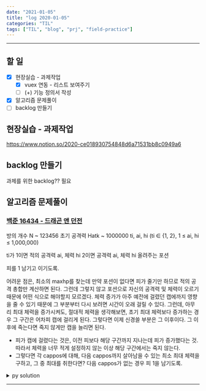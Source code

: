 ```yaml
---
date: "2021-01-05"
title: "log 2020-01-05"
categories: "TIL"
tags: ["TIL", "blog", "prj", "field-practice"]
---
```


----------

## 할 일

- [x] 현장실습 - 과제작업
  - [x] vuex 연동 - 리스트 보여주기
  - [ ] (+) 기능 정의서 작성
- [x] 알고리즘 문제풀이
- [ ] backlog 만들기

## 현장실습 - 과제작업

<https://www.notion.so/2020-ce018930754848d6a71531bb8c0949a6>

## backlog 만들기

과제를 위한 backlog?? 필요

## 알고리즘 문제풀이

### [백준 16434 - 드래곤 앤 던전](https://www.acmicpc.net/problem/16434)

방의 개수 N \~ 123456
초기 공격력 Hatk \~ 1000000
ti, ai, hi (ti ∈ {1, 2}, 1 ≤ ai, hi  ≤ 1,000,000)

ti가 1이면 적의 공격력 ai, 체력 hi
2이면 공격력 ai, 체력 hi 올려주는 포션

피를 1 남기고 이기도록.

어려운 점은, 최소의 maxhp를 찾는데 만약 포션이 없다면 피가 줄기만 하므로 적의 공격 총합만 계산하면 된다. 그런데 그렇지 않고 포션으로 자신의 공격력 및 체력이 오르기 때문에 어떤 식으로 해야할지 모르겠다. 체력 증가가 아주 예전에 걸렸던 캡에까지 영향을 줄 수 있기 때문에 그 부분부터 다시 보려면 시간이 오래 걸릴 수 있다. 그런데, 아무리 최대 체력을 증가시켜도, 절대적 체력을 생각해보면, 초기 최대 체력보다 증가하는 경우 그 구간은 어차피 캡에 걸리게 된다. 그렇다면 이제 신경쓸 부분은 그 이후이다. 그 이후에 죽는다면 죽지 않게만 캡을 늘리면 된다.

- 피가 캡에 걸렸다는 것은, 이전 피보다 해당 구간까지 지나는데 피가 증가했다는 것. 따라서 체력을 너무 적게 설정하지 않는 이상 해당 구간에서는 죽지 않는다.
- 그렇다면 각 cappos에 대해, 다음 cappos까지 살아남을 수 있는 최소 최대 체력을 구하고, 그 중 최대를 취한다면? 다음 cappos가 없는 경우 피 1을 남기도록.

<details><summary markdown="span">py solution</summary>

결국 풀었다. 피를 무한이라 생각하고 최소값이 최대값과 비교하여 얼마나 떨어졌는지 알면 끝이었다.

```py

def solve():
    import math
    # it('start')
    n, atk = ria()
    cur = 1000000000000
    maxv = cur
    lastcappos = -1
    minv = cur
    for i in range(n):
        t, a, h = ria()
        if(t == 1):
            turns = math.ceil(h/atk)
            hits = turns-1
            cur -= hits*a
            it(a, h, turns)
            minv = min(minv, cur)
        else:
            it(a, h)
            cur += h
            if(cur > maxv):
                cur = maxv
            atk += a
    it(maxv - minv + 1)

    # WRONG:

    # for i in range(n):
    #     t, a, h = ria()
    #     # it(t, a, h)
    #     # it('turn start. ', i, myhp, atk, t, a, h)
    #     if(t == 1):
    #         it('myhp', myhp)
    #         turns = math.ceil(h/atk)
    #         deathTurns = math.ceil(myhp/a)
    #         it('turns', turns)
    #         it('death', deathTurns)
    #         if(deathTurns < turns):
    #             myhp += (turns-deathTurns)*a
    #             hmax += (turns-deathTurns)*a
    #             deathTurns = math.ceil(myhp/a)
    #             it('newdeath', deathTurns)

    #             myhp = myhp - a*(deathTurns-1)
    #             it('left', myhp)
    #             if(myhp <= 0):
    #                 hmax += 1-myhp
    #                 myhp = 1
    #         else:
    #             myhp = myhp - a*(turns-1)
    #             it('left', myhp)
    #             if(myhp <= 0):
    #                 hmax += 1-myhp
    #                 myhp = 1
    #     else:
    #         myhp += h
    #         if(myhp > hmax):
    #             myhp = hmax
    #             lastcappos = i
    #         atk += a
    #         pass
    #     # it('turn end. ', i, myhp, atk)
    #     pass
    print(int(maxv-minv+1))
    pass

```

</details>

----------

